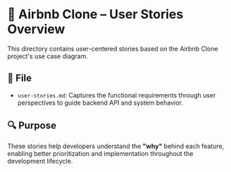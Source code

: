 # 📖 Airbnb Clone – User Stories Overview

This directory contains user-centered stories based on the Airbnb Clone project's use case diagram.

## 📄 File

- `user-stories.md`: Captures the functional requirements through user perspectives to guide backend API and system behavior.

## 🔍 Purpose

These stories help developers understand the **"why"** behind each feature, enabling better prioritization and implementation throughout the development lifecycle.
